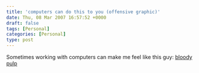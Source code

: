 ```yaml
---
title: 'computers can do this to you (offensive graphic)'
date: Thu, 08 Mar 2007 16:57:52 +0000
draft: false
tags: [Personal]
categories: [Personal]
type: post
---
```


Sometimes working with computers can make me feel like this guy: [bloody pulp](/img/2007/03/96549_bloodypulp5jj.gif "bloody pulp")